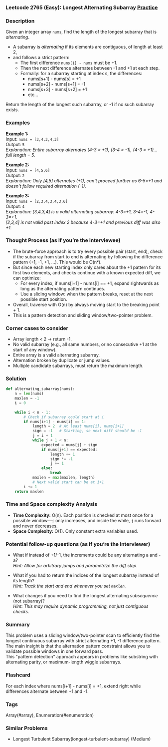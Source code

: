 ### Leetcode 2765 (Easy): Longest Alternating Subarray [Practice](https://leetcode.com/problems/longest-alternating-subarray)

### Description  
Given an integer array `nums`, find the length of the longest subarray that is *alternating*.  
- A subarray is *alternating* if its elements are contiguous, of length at least 2,  
- and follows a strict pattern:  
  - The first difference `nums[1] - nums` must be +1.  
  - Then the next difference alternates between -1 and +1 at each step.  
  - Formally: for a subarray starting at index s, the differences:
    - nums[s+1] - nums[s] = +1
    - nums[s+2] - nums[s+1] = -1
    - nums[s+3] - nums[s+2] = +1
    - etc...

Return the length of the longest such subarray, or -1 if no such subarray exists.

### Examples  

**Example 1:**  
Input: `nums = [3,4,3,4,3]`  
Output: `5`  
*Explanation: Entire subarray alternates (4-3 = +1), (3-4 = -1), (4-3 = +1)... full length = 5.*

**Example 2:**  
Input: `nums = [4,5,6]`  
Output: `2`  
*Explanation: Only [4,5] alternates (+1), can't proceed further as 6-5=+1 and doesn't follow required alternation (-1).*

**Example 3:**  
Input: `nums = [2,3,4,3,4,3,6]`  
Output: `4`  
*Explanation: [3,4,3,4] is a valid alternating subarray: 4-3=+1, 3-4=-1, 4-3=+1.  
[2,3,4] is not valid past index 2 because 4-3=+1 and previous diff was also +1.*

### Thought Process (as if you’re the interviewee)  
- The brute-force approach is to try every possible pair (start, end), check if the subarray from start to end is alternating by following the difference pattern (+1, -1, +1, ...). This would be O(n²).
- But since each new starting index only cares about the +1 pattern for its first two elements, and checks continue with a known expected diff, we can optimize:
  - For every index, if nums[i+1] - nums[i] == +1, expand rightwards as long as the alternating pattern continues.
  - Use a sliding window: when the pattern breaks, reset at the next possible start position.
- Overall, traverse with O(n) by always moving start to the breaking point + 1.
- This is a pattern detection and sliding window/two-pointer problem.

### Corner cases to consider  
- Array length < 2 → return -1.
- No valid subarray (e.g., all same numbers, or no consecutive +1 at the start of any window).
- Entire array is a valid alternating subarray.
- Alternation broken by duplicate or jump values.
- Multiple candidate subarrays, must return the maximum length.

### Solution

```python
def alternating_subarray(nums):
    n = len(nums)
    maxlen = -1
    i = 0
    
    while i < n - 1:
        # Check if subarray could start at i
        if nums[i+1] - nums[i] == 1:
            length = 2  # At least nums[i], nums[i+1]
            sign = -1   # Starting, so next diff should be -1
            j = i + 1
            while j + 1 < n:
                expected = nums[j] + sign
                if nums[j+1] == expected:
                    length += 1
                    sign *= -1
                    j += 1
                else:
                    break
            maxlen = max(maxlen, length)
            # Next valid start can be at i+1
        i += 1
    return maxlen
```

### Time and Space complexity Analysis  

- **Time Complexity:** O(n). Each position is checked at most once for a possible window—`i` only increases, and inside the while, `j` runs forward and never decreases.
- **Space Complexity:** O(1). Only constant extra variables used.

### Potential follow-up questions (as if you’re the interviewer)  

- What if instead of +1/-1, the increments could be any alternating a and -a?  
  *Hint: Allow for arbitrary jumps and parametrize the diff step.*

- What if you had to return the indices of the longest subarray instead of its length?  
  *Hint: Track the start and end whenever you set `maxlen`.*

- What changes if you need to find the longest alternating *subsequence* (not subarray)?  
  *Hint: This may require dynamic programming, not just contiguous checks.*

### Summary
This problem uses a sliding window/two-pointer scan to efficiently find the longest continuous subarray with strict alternating +1, -1 difference pattern.  
The main insight is that the alternation pattern constraint allows you to validate possible windows in one forward pass.  
This "pattern detection" approach appears in problems like substring with alternating parity, or maximum-length wiggle subarrays.


### Flashcard
For each index where nums[i+1] - nums[i] = +1, extend right while differences alternate between +1 and -1.

### Tags
Array(#array), Enumeration(#enumeration)

### Similar Problems
- Longest Turbulent Subarray(longest-turbulent-subarray) (Medium)